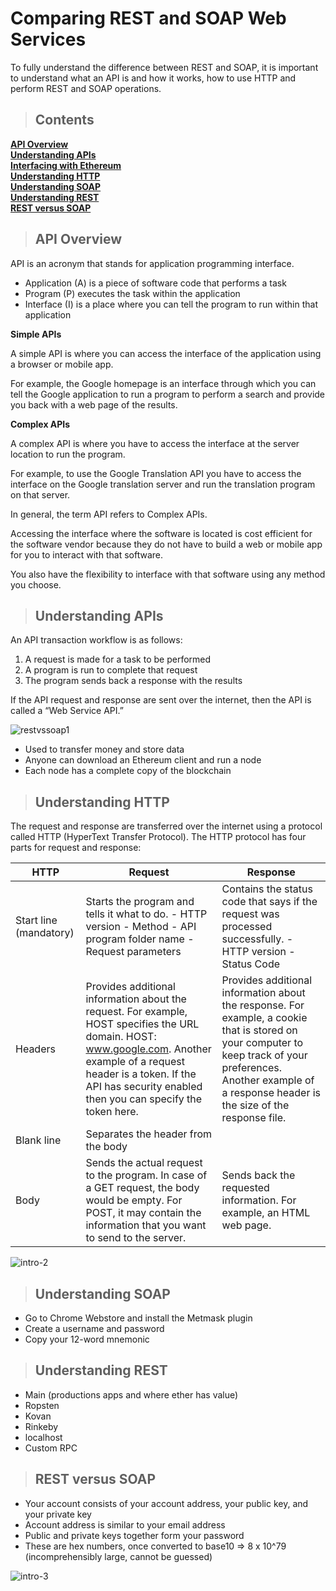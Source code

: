 # Comparing REST and SOAP Web Services

To fully understand the difference between REST and SOAP, it is important to understand what an API is and how it works, how to use HTTP and perform REST and SOAP operations.

> ## Contents

**[API Overview](#overview)**<br>
**[Understanding APIs](#UnderstandingAPIs)**<br>
**[Interfacing with Ethereum](#UnderstandingHTTP)**<br>
**[Understanding HTTP](#UnderstandingSOAP)**<br>
**[Understanding SOAP](#UnderstandingREST)**<br>
**[Understanding REST](#RESTversusSOAP)**<br>
**[REST versus SOAP](#RESTversusSOAP)**<br>

<a name="overview"></a>
> ## API Overview

API is an acronym that stands for application programming interface.
 - Application (A) is a piece of software code that performs a task
 - Program (P) executes the task within the application
 - Interface (I) is a place where you can tell the program to run within that application

**Simple APIs**

A simple API is where you can access the interface of the application using a browser or mobile app. 

For example, the Google homepage is an interface through which you can tell the Google application to run a program to perform a search and provide you back with a web page of the results.

**Complex APIs**

A complex API is where you have to access the interface at the server location to run the program.  

For example, to use the Google Translation API you have to access the interface on the Google translation server and run the translation program on that server.

In general, the term API refers to Complex APIs.

Accessing the interface where the software is located is cost efficient for the software vendor because they do not have to build a web or mobile app for you to interact with that software.

You also have the flexibility to interface with that software using any method you choose. 

<a name="UnderstandingAPIs"></a>
> ## Understanding APIs

An API transaction workflow is as follows:

1. A request is made for a task to be performed
2. A program is run to complete that request
3. The program sends back a response with the results
 
 If the API request and response are sent over the internet, then the API is called a “Web Service API.”

![restvssoap1](https://user-images.githubusercontent.com/4720428/53135555-8b1ac300-3530-11e9-9743-d81b20a76c88.png)

- Used to transfer money and store data
- Anyone can download an Ethereum client and run a node
- Each node has a complete copy of the blockchain

<a name="UnderstandingHTTP"></a>
> ## Understanding HTTP

The request and response are transferred over the internet using a protocol called HTTP (HyperText Transfer Protocol). The HTTP protocol has four parts for request and response:

| HTTP                   | Request                                                                                                                                                                                                                                    | Response                                                                                                                                                                                                            |
|------------------------|--------------------------------------------------------------------------------------------------------------------------------------------------------------------------------------------------------------------------------------------|---------------------------------------------------------------------------------------------------------------------------------------------------------------------------------------------------------------------|
| Start line (mandatory) | Starts the program and tells it what to do. - HTTP version  - Method  - API program folder name - Request parameters                                                                                                                       | Contains the status code that says if the request was processed successfully. - HTTP version  - Status Code                                                                                                         |
| Headers                | Provides additional information about the request. For example, HOST specifies the URL domain. HOST: www.google.com. Another example of a request header is a token.  If the API has security enabled then you can specify the token here. | Provides additional information about the response. For example, a cookie that is stored on your computer to keep track of your preferences. Another example of a response header is the size of the response file. |
| Blank line             | Separates the header from the body                                                                                                                                                                                                         |                                                                                                                                                                                                                     |
| Body                   | Sends the actual request to the program.  In case of a GET request, the body would be empty.  For POST, it may contain the information that you want to send to the server.                                                                | Sends back the requested information.  For example, an HTML web page.                                                                                                                                               |

![intro-2](https://user-images.githubusercontent.com/4720428/50611167-4f497280-0e8a-11e9-8180-dac65c2a1bdf.png)

<a name="UnderstandingSOAP"></a>
> ## Understanding SOAP

- Go to Chrome Webstore and install the Metmask plugin
- Create a username and password
- Copy your 12-word mnemonic 

<a name="UnderstandingREST"></a>
> ## Understanding REST

- Main (productions apps and where ether has value)
- Ropsten
- Kovan
- Rinkeby
- localhost
- Custom RPC

<a name="RESTversusSOAP"></a>
> ## REST versus SOAP

- Your account consists of your account address, your public key, and your private key
- Account address is similar to your email address
- Public and private keys together form your password
- These are hex numbers, once converted to base10 => 8 x 10^79 (incomprehensibly large, cannot be guessed)

![intro-3](https://user-images.githubusercontent.com/4720428/50611521-9e43d780-0e8b-11e9-8280-74d39ab688d2.png)









